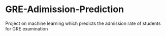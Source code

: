 # GRE-Adimission-Prediction
Project on machine learning which predicts the admission rate of students for GRE examination
